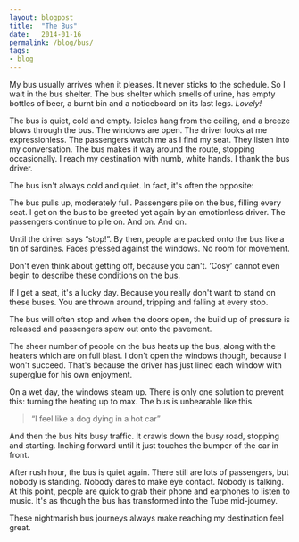 ```yaml
---
layout: blogpost
title:  "The Bus"
date:   2014-01-16
permalink: /blog/bus/
tags:
- blog
---
```


My bus usually arrives when it pleases. It never sticks to the schedule. So I wait in the bus shelter. The bus shelter which smells of urine, has empty bottles of beer, a burnt bin and a noticeboard on its last legs. *Lovely!*

The bus is quiet, cold and empty. Icicles hang from the ceiling,  and a breeze blows through the bus. The windows are open. The driver looks at me expressionless. The passengers watch me as I find my seat. They listen into my conversation. The bus makes it way around the route, stopping occasionally. I reach my destination with numb, white hands. I thank the bus driver.

The bus isn't always cold and quiet. In fact, it's often the opposite:

The bus pulls up, moderately full. Passengers pile on the bus, filling every seat. I get on the bus to be greeted yet again by an emotionless driver. The passengers continue to pile on. And on. And on. 

Until the driver says “stop!”. By then, people are packed onto the bus like a tin of sardines. Faces pressed against the windows. No room for movement. 

Don't even think about getting off, because you can't. ‘Cosy’ cannot even begin to describe these conditions on the bus.

If I get a seat, it's a lucky day. Because you really don't want to stand on these buses. You are thrown around, tripping and falling at every stop.

The bus will often stop and when the doors open, the build up of pressure is released and passengers spew out onto the pavement.

The sheer number of people on the bus heats up the bus, along with the heaters which are on full blast. I don't open the windows though, because I won't succeed. That's because the driver has just lined each window with superglue for his own enjoyment.

On a wet day, the windows steam up. There is only one solution to prevent this: turning the heating up to max. The bus is unbearable like this.

> “I feel like a dog dying in a hot car”

And then the bus hits busy traffic. It crawls down the busy road, stopping and starting. Inching forward until it just touches the bumper of the car in front.

After rush hour, the bus is quiet again. There still are lots of passengers, but nobody is standing. Nobody dares to make eye contact. Nobody is talking. At this point, people are quick to grab their phone and earphones to listen to music. It's as though the bus has transformed into the Tube mid-journey.

These nightmarish bus journeys always make reaching my destination feel great.